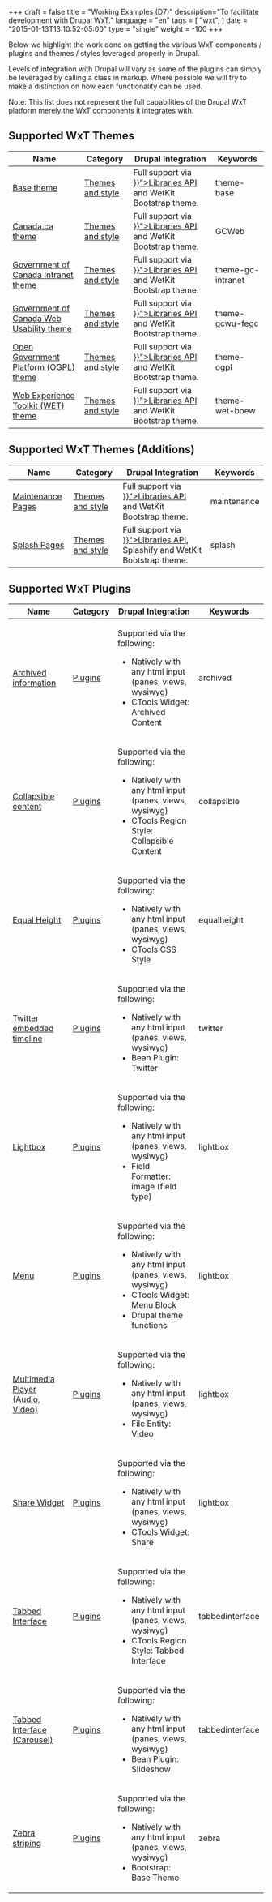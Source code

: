 +++
draft = false
title = "Working Examples (D7)"
description="To facilitate development with Drupal WxT."
language = "en"
tags = [
    "wxt",
]
date = "2015-01-13T13:10:52-05:00"
type = "single"
weight = -100
+++

Below we highlight the work done on getting the various WxT components / plugins and themes / styles leveraged properly in Drupal.

Levels of integration with Drupal will vary as some of the plugins can simply be leveraged by calling a class in markup. Where possible we will try to make a distinction on how each functionality can be used.

Note: This list does not represent the full capabilities of the Drupal WxT platform merely the WxT components it integrates with.

## Supported WxT Themes

<table id="components-theme" class="wb-tables table table-striped table-hover" data-wb-tables='{"columnDefs": [ { "visible": false, "targets": [ 3 ] } ], "lengthMenu": [[10, 25, -1], [10, 25, "All"]], "pageLength": -1 }'>
    <thead>
        <tr>
            <th>Name</th>
            <th>Category</th>
            <th>Drupal Integration</th>
            <th>Keywords</th>
        </tr>
    </thead>
    <tbody>
        <tr>
            <td><a href="http://wet-boew.github.io/themes-dist/theme-base/index-en.html">Base theme</a></td>
            <td><a href="http://wet-boew.github.io/v4.0-ci/docs/ref/themesstyle-en.html">Themes and style</a></td>
            <td>Full support via <a href="{{< relref "architecture/libraries-api.md" >}}">Libraries API</a> and WetKit Bootstrap theme.</td>
            <td>theme-base</td>
        </tr>
        <tr>
            <td><a href="http://wet-boew.github.io/themes-dist/GCWeb/index-en.html">Canada.ca theme</a></td>
            <td><a href="http://wet-boew.github.io/v4.0-ci/docs/ref/themesstyle-en.html">Themes and style</a></td>
            <td>Full support via <a href="{{< relref "architecture/libraries-api.md" >}}">Libraries API</a> and WetKit Bootstrap theme.</td>
            <td>GCWeb</td>
        </tr>
        <tr>
            <td><a href="http://wet-boew.github.io/themes-dist/theme-gc-intranet/index-en.html">Government of Canada Intranet theme</a></td>
            <td><a href="http://wet-boew.github.io/v4.0-ci/docs/ref/themesstyle-en.html">Themes and style</a></td>
            <td>Full support via <a href="{{< relref "architecture/libraries-api.md" >}}">Libraries API</a> and WetKit Bootstrap theme.</td>
            <td>theme-gc-intranet</td>
        </tr>
        <tr>
            <td><a href="http://wet-boew.github.io/themes-dist/theme-gcwu-fegc/index-en.html">Government of Canada Web Usability theme</a></td>
            <td><a href="http://wet-boew.github.io/v4.0-ci/docs/ref/themesstyle-en.html">Themes and style</a></td>
            <td>Full support via <a href="{{< relref "architecture/libraries-api.md" >}}">Libraries API</a> and WetKit Bootstrap theme.</td>
            <td>theme-gcwu-fegc</td>
        </tr>
        <tr>
            <td><a href="http://wet-boew.github.io/themes-dist/theme-ogpl/index-en.html">Open Government Platform (OGPL) theme</a></td>
            <td><a href="http://wet-boew.github.io/v4.0-ci/docs/ref/themesstyle-en.html">Themes and style</a></td>
            <td>Full support via <a href="{{< relref "architecture/libraries-api.md" >}}">Libraries API</a> and WetKit Bootstrap theme.</td>
            <td>theme-ogpl</td>
        </tr>
        <tr>
            <td><a href="http://wet-boew.github.io/v4.0-ci/theme/index-en.html">Web Experience Toolkit (WET) theme</a></td>
            <td><a href="http://wet-boew.github.io/v4.0-ci/docs/ref/themesstyle-en.html">Themes and style</a></td>
            <td>Full support via <a href="{{< relref "architecture/libraries-api.md" >}}">Libraries API</a> and WetKit Bootstrap theme.</td>
            <td>theme-wet-boew</td>
        </tr>
    </tbody>
</table>

## Supported WxT Themes (Additions)

<table id="components-theme-additons" class="wb-tables table table-striped table-hover" data-wb-tables='{"columnDefs": [ { "visible": false, "targets": [ 3 ] } ], "lengthMenu": [[10, 25, -1], [10, 25, "All"]], "pageLength": -1 }'>
    <thead>
        <tr>
            <th>Name</th>
            <th>Category</th>
            <th>Drupal Integration</th>
            <th>Keywords</th>
        </tr>
    </thead>
    <tbody>
        <tr>
            <td><a href="http://wet-boew.github.io/v4.0-ci/theme/servermessage-en-fr.html">Maintenance Pages</a></td>
            <td><a href="http://wet-boew.github.io/v4.0-ci/docs/ref/themesstyle-en.html">Themes and style</a></td>
            <td>Full support via <a href="{{< relref "architecture/libraries-api.md" >}}">Libraries API</a> and WetKit Bootstrap theme.</td>
            <td>maintenance</td>
        </tr>
        <tr>
            <td><a href="http://wet-boew.github.io/v4.0-ci/theme/splashpage-en.html">Splash Pages</a></td>
            <td><a href="http://wet-boew.github.io/v4.0-ci/docs/ref/themesstyle-en.html">Themes and style</a></td>
            <td>Full support via <a href="{{< relref "architecture/libraries-api.md" >}}">Libraries API</a>, Splashify and WetKit Bootstrap theme.</td>
            <td>splash</td>
        </tr>
    </tbody>
</table>

## Supported WxT Plugins

<table id="components-plugins" class="wb-tables table table-striped table-hover" data-wb-tables='{"columnDefs": [ { "visible": false, "targets": [ 3 ] } ], "lengthMenu": [[10, 25, -1], [10, 25, "All"]], "pageLength": -1 }'>
    <thead>
        <tr>
            <th>Name</th>
            <th>Category</th>
            <th>Drupal Integration</th>
            <th>Keywords</th>
        </tr>
    </thead>
    <tbody>
        <tr>
            <td><a href="http://wet-boew.github.io/v4.0-ci/demos/archived/archived-en.html">Archived information</a></td>
            <td><a href="http://wet-boew.github.io/v4.0-ci/docs/ref/other-en.html">Plugins</a></td>
            <td>
                <p>Supported via the following:</p>
                <ul>
                    <li>Natively with any html input (panes, views, wysiwyg)</li>
                    <li>CTools Widget: Archived Content</li>
                </ul>
            </td>
            <td>archived</td>
        </tr>
        <tr>
            <td><a href="http://wet-boew.github.io/wet-boew/demos/details/details-en.html">Collapsible content</a></td>
            <td><a href="http://wet-boew.github.io/v4.0-ci/docs/ref/other-en.html">Plugins</a></td>
            <td>
                <p>Supported via the following:</p>
                <ul>
                    <li>Natively with any html input (panes, views, wysiwyg)</li>
                    <li>CTools Region Style: Collapsible Content</li>
                </ul>
            </td>
            <td>collapsible</td>
        </tr>
        <tr>
            <td><a href="http://wet-boew.github.io/wet-boew/demos/equalheight/equalheight-en.html">Equal Height</a></td>
            <td><a href="http://wet-boew.github.io/v4.0-ci/docs/ref/other-en.html">Plugins</a></td>
            <td>
                <p>Supported via the following:</p>
                <ul>
                    <li>Natively with any html input (panes, views, wysiwyg)</li>
                    <li>CTools CSS Style</li>
                </ul>
            </td>
            <td>equalheight</td>
        </tr>
        <tr>
            <td><a href="http://wet-boew.github.io/v4.0-ci/docs/ref/twitter/twitter-en.html">Twitter embedded timeline</a></td>
            <td><a href="http://wet-boew.github.io/v4.0-ci/docs/ref/plugins-en.html">Plugins</a></td>
            <td>
                <p>Supported via the following:</p>
                <ul>
                    <li>Natively with any html input (panes, views, wysiwyg)</li>
                    <li>Bean Plugin: Twitter</li>
                </ul>
            </td>
            <td>twitter</td>
        </tr>
        <tr>
            <td><a href="http://wet-boew.github.io/wet-boew/demos/lightbox/lightbox-en.html">Lightbox</a></td>
            <td><a href="http://wet-boew.github.io/v4.0-ci/docs/ref/plugins-en.html">Plugins</a></td>
            <td>
                <p>Supported via the following:</p>
                <ul>
                    <li>Natively with any html input (panes, views, wysiwyg)</li>
                    <li>Field Formatter: image (field type)</li>
                </ul>
            </td>
            <td>lightbox</td>
        </tr>
        <tr>
            <td><a href="http://wet-boew.github.io/v4.0-ci/docs/ref/menu/menu-en.html">Menu</a></td>
            <td><a href="http://wet-boew.github.io/v4.0-ci/docs/ref/plugins-en.html">Plugins</a></td>
            <td>
                <p>Supported via the following:</p>
                <ul>
                    <li>Natively with any html input (panes, views, wysiwyg)</li>
                    <li>CTools Widget: Menu Block</li>
                    <li>Drupal theme functions</li>
                </ul>
            </td>
            <td>lightbox</td>
        </tr>
        <tr>
            <td><a href="http://wet-boew.github.io/v4.0-ci/docs/ref/multimedia/multimedia-en.html">Multimedia Player (Audio, Video)</a></td>
            <td><a href="http://wet-boew.github.io/v4.0-ci/docs/ref/plugins-en.html">Plugins</a></td>
            <td>
                <p>Supported via the following:</p>
                <ul>
                    <li>Natively with any html input (panes, views, wysiwyg)</li>
                    <li>File Entity: Video</li>
                </ul>
            </td>
            <td>lightbox</td>
        </tr>
        <tr>
            <td><a href="http://wet-boew.github.io/v4.0-ci/docs/ref/share/share-en.html">Share Widget</a></td>
            <td><a href="http://wet-boew.github.io/v4.0-ci/docs/ref/plugins-en.html">Plugins</a></td>
            <td>
                <p>Supported via the following:</p>
                <ul>
                    <li>Natively with any html input (panes, views, wysiwyg)</li>
                    <li>CTools Widget: Share</li>
                </ul>
            </td>
            <td>lightbox</td>
        </tr>
        <tr>
            <td><a href="http://wet-boew.github.io/v4.0-ci/docs/ref/tabs/tabs-en.html">Tabbed Interface</a></td>
            <td><a href="http://wet-boew.github.io/v4.0-ci/docs/ref/plugins-en.html">Plugins</a></td>
            <td>
                <p>Supported via the following:</p>
                <ul>
                    <li>Natively with any html input (panes, views, wysiwyg)</li>
                    <li>CTools Region Style: Tabbed Interface</li>
                </ul>
            </td>
            <td>tabbedinterface</td>
        </tr>
        <tr>
            <td><a href="http://wet-boew.github.io/wet-boew/demos/tabs/tabs-carousel-en.html">Tabbed Interface (Carousel)</a></td>
            <td><a href="http://wet-boew.github.io/v4.0-ci/docs/ref/plugins-en.html">Plugins</a></td>
            <td>
                <p>Supported via the following:</p>
                <ul>
                    <li>Natively with any html input (panes, views, wysiwyg)</li>
                    <li>Bean Plugin: Slideshow</li>
                </ul>
            </td>
            <td>tabbedinterface</td>
        </tr>
        <tr>
            <td><a href="http://wet-boew.github.io/v4.0-ci/demos/zebra/zebra-en.html">Zebra striping</a></td>
            <td><a href="http://wet-boew.github.io/v4.0-ci/docs/ref/plugins-en.html">Plugins</a></td>
            <td>
                <p>Supported via the following:</p>
                <ul>
                    <li>Natively with any html input (panes, views, wysiwyg)</li>
                    <li>Bootstrap: Base Theme</li>
                </ul>
            </td>
            <td>zebra</td>
        </tr>
    </tbody>
</table>
